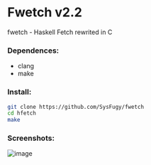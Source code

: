 # Fwetch v2.2
fwetch - Haskell Fetch rewrited in C

### Dependences:

- clang
- make

### Install:

```bash
git clone https://github.com/SysFugy/fwetch
cd hfetch
make
```

### Screenshots:

![image](https://github.com/user-attachments/assets/f1df57bb-5484-4407-b970-385365c8c3da)



